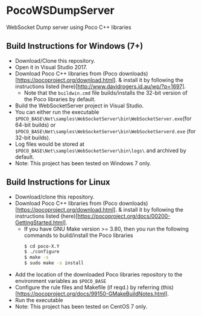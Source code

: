 # PocoWSDumpServer
WebSocket Dump server using Poco C++ libraries

## Build Instructions for Windows (7+)
  * Download/Clone this repository.
  * Open it in Visual Studio 2017.
  * Download Poco C++ libraries from (Poco downloads)[https://pocoproject.org/download.html].
    & install it by following the instructions listed (here)[http://www.davidrogers.id.au/wp/?p=1697].
    * Note that the `buildwin.cmd` file builds/installs the 32-bit version of the Poco libraries by default.
  * Build the WebSocketServer project in Visual Studio.
  * You can either run the executable `$POCO_BASE\Net\samples\WebSocketServer\bin\WebSocketServer.exe`(for 64-bit builds) or 
    `$POCO_BASE\Net\samples\WebSocketServer\bin\WebSocketServerd.exe` (for 32-bit builds).
  * Log files would be stored at `$POCO_BASE\Net\samples\WebSocketServer\bin\logs\` and archived by default.
  * Note: This project has been tested on Windows 7 only.
  
 ## Build Instructions for Linux
   * Download/clone this repository.
   * Download Poco C++ libraries from (Poco downloads)[https://pocoproject.org/download.html].
    & install it by following the instructions listed (here)[https://pocoproject.org/docs/00200-GettingStarted.html].
     * If you have GNU Make version >= 3.80, then you run the following commands to build/install the Poco libraries
        ```bash
        $ cd poco-X.Y
        $ ./configure
        $ make -s
        $ sudo make -s install
        ```
   * Add the location of the downloaded Poco libraries repository to the environment variables as `$POCO_BASE`
   * Configure the rule files and Makefile (if reqd.) by referring (this)[https://pocoproject.org/docs/99150-GMakeBuildNotes.html].
   * Run the executable
   * Note: This project has been tested on CentOS 7 only.
